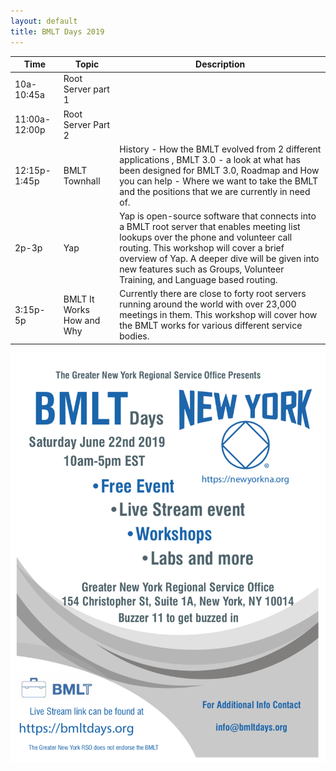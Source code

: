 ```yaml
---
layout: default
title: BMLT Days 2019
---
```


| Time  | Topic   | Description  |
|---|---|---|
| 10a-10:45a  | Root Server part 1  |   |
| 11:00a-12:00p  | Root Server Part 2  |   | 
| 12:15p-1:45p  | BMLT Townhall  | History - How  the BMLT evolved from 2 different applications , BMLT 3.0 - a look at what has been designed for BMLT 3.0, Roadmap and How you can help - Where we want to take the BMLT and the positions that we are currently in need of.  | 
| 2p-3p  | Yap  | Yap is open-source software that connects into a BMLT root server that enables meeting list lookups over the phone and volunteer call routing.   This workshop will cover a brief overview of Yap.  A deeper dive will be given into new features such as Groups, Volunteer Training, and Language based routing.    | 
| 3:15p-5p  | BMLT It Works How and Why  | Currently there are close to forty root servers running around the world with over 23,000 meetings in them. This workshop will cover how the BMLT works for various different service bodies. | 

![flyer](flyer.png "Flyer")
